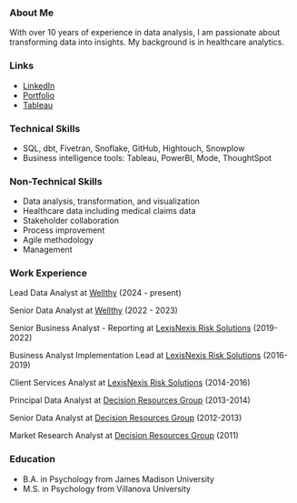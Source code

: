 ### About Me
With over 10 years of experience in data analysis, I am passionate about transforming data into insights. My background is in healthcare analytics.

### Links
* [LinkedIn](https://www.linkedin.com/in/katieeaton/)
* [Portfolio](https://mavenanalytics.io/profile/Katie-Shaffer/194618641)
* [Tableau](https://public.tableau.com/app/profile/katie.shaffer/vizzes)

### Technical Skills
* SQL, dbt, Fivetran, Snoflake, GitHub, Hightouch, Snowplow
* Business intelligence tools: Tableau, PowerBI, Mode, ThoughtSpot

### Non-Technical Skills
* Data analysis, transformation, and visualization
* Healthcare data including medical claims data
* Stakeholder collaboration
* Process improvement
* Agile methodology
* Management

### Work Experience

Lead Data Analyst at [Wellthy](www.wellthy.com) (2024 - present)

Senior Data Analyst at [Wellthy](www.wellthy.com) (2022 - 2023)

Senior Business Analyst - Reporting at [LexisNexis Risk Solutions](https://risk.lexisnexis.com/) (2019-2022)

Business Analyst Implementation Lead at [LexisNexis Risk Solutions](https://risk.lexisnexis.com/) (2016-2019)

Client Services Analyst at [LexisNexis Risk Solutions](https://risk.lexisnexis.com/) (2014-2016)

Principal Data Analyst at [Decision Resources Group](www.decisionresourcesgroup.com) (2013-2014)

Senior Data Analyst at [Decision Resources Group](www.decisionresourcesgroup.com) (2012-2013)

Market Research Analyst at [Decision Resources Group](www.decisionresourcesgroup.com) (2011)

### Education
* B.A. in Psychology from James Madison University
* M.S. in Psychology from Villanova University
